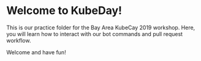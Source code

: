 # Welcome to KubeDay!

This is our practice folder for the Bay Area KubeCay 2019 workshop. 
Here, you will learn how to interact with our bot commands and pull request workflow.

Welcome and have fun!